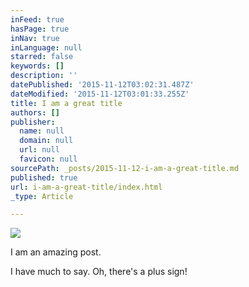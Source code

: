 ```yaml
---
inFeed: true
hasPage: true
inNav: true
inLanguage: null
starred: false
keywords: []
description: ''
datePublished: '2015-11-12T03:02:31.487Z'
dateModified: '2015-11-12T03:01:33.255Z'
title: I am a great title
authors: []
publisher:
  name: null
  domain: null
  url: null
  favicon: null
sourcePath: _posts/2015-11-12-i-am-a-great-title.md
published: true
url: i-am-a-great-title/index.html
_type: Article

---
```

![](https://the-grid-user-content.s3-us-west-2.amazonaws.com/bae5d965-c90b-48cf-9413-b2193d39f95f.jpg)

I am an amazing post.

I have much to say. Oh, there's a plus sign!